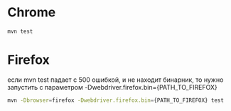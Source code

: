 # Chrome
```bash
mvn test
```

# Firefox
если mvn test падает с 500 ошибкой, и не находит бинарник, то нужно запустить с параметром 
-Dwebdriver.firefox.bin={PATH_TO_FIREFOX}
```bash
mvn -Dbrowser=firefox -Dwebdriver.firefox.bin={PATH_TO_FIREFOX} test
```
